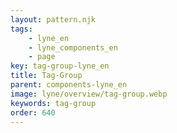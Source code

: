```yaml
---
layout: pattern.njk
tags: 
    - lyne_en
    - lyne_components_en
    - page
key: tag-group-lyne_en
title: Tag-Group
parent: components-lyne_en
image: lyne/overview/tag-group.webp
keywords: tag-group
order: 640
---
```

